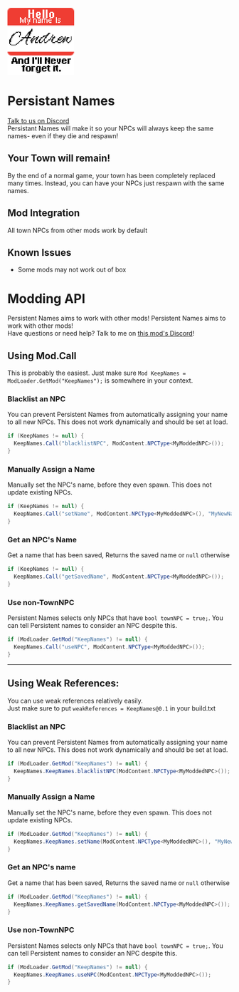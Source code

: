 <img src="icon.png" alt="Logo"
	title="Logo" width="150" style="image-rendering: pixelated;"/>
# Persistant Names
[Talk to us on Discord](https://discord.gg/ET9mGwH)  
Persistant Names will make it so your NPCs will always keep the same names- even if they die and respawn!

## Your Town will remain!
By the end of a normal game, your town has been completely replaced many times. Instead, you can have your NPCs just respawn with the same names.

## Mod Integration
All town NPCs from other mods work by default

## Known Issues
* Some mods may not work out of box
# Modding API
Persistent Names aims to work with other mods!
Persistent Names aims to work with other mods!  
Have questions or need help? Talk to me on [this mod's Discord](https://discord.gg/ET9mGwH)!
## Using Mod.Call
This is probably the easiest. Just make sure ```Mod KeepNames = ModLoader.GetMod("KeepNames");``` is somewhere in your context.
### Blacklist an NPC
You can prevent Persistent Names from automatically assigning your name to all new NPCs. This does not work dynamically and should be set at load.
```cs
if (KeepNames != null) {
  KeepNames.Call("blacklistNPC", ModContent.NPCType<MyModdedNPC>());
}
```
### Manually Assign a Name
Manually set the NPC's name, before they even spawn. This does not update existing NPCs.
```cs
if (KeepNames != null) {
  KeepNames.Call("setName", ModContent.NPCType<MyModdedNPC>(), "MyNewName");
}
```
### Get an NPC's Name
Get a name that has been saved, Returns the saved name or `null` otherwise
```cs
if (KeepNames != null) {
  KeepNames.Call("getSavedName", ModContent.NPCType<MyModdedNPC>());
}
```
### Use non-TownNPC
Persistent Names selects only NPCs that have `bool townNPC = true;`. You can tell Persistent names to consider an NPC despite this.
```cs
if (ModLoader.GetMod("KeepNames") != null) {
  KeepNames.Call("useNPC", ModContent.NPCType<MyModdedNPC>());
}
```
---
## Using Weak References:
You can use weak references relatively easily.  
Just make sure to put `weakReferences = KeepNames@0.1` in your build.txt
### Blacklist an NPC
You can prevent Persistent Names from automatically assigning your name to all new NPCs. This does not work dynamically and should be set at load.
```cs
if (ModLoader.GetMod("KeepNames") != null) {
  KeepNames.KeepNames.blacklistNPC(ModContent.NPCType<MyModdedNPC>());
}
```
### Manually Assign a Name
Manually set the NPC's name, before they even spawn. This does not update existing NPCs.
```cs
if (ModLoader.GetMod("KeepNames") != null) {
  KeepNames.KeepNames.setName(ModContent.NPCType<MyModdedNPC>(), "MyNewName");
}
```
### Get an NPC's name
Get a name that has been saved, Returns the saved name or `null` otherwise
```cs
if (ModLoader.GetMod("KeepNames") != null) {
  KeepNames.KeepNames.getSavedName(ModContent.NPCType<MyModdedNPC>());
}
```
### Use non-TownNPC
Persistent Names selects only NPCs that have `bool townNPC = true;`. You can tell Persistent names to consider an NPC despite this.
```cs
if (ModLoader.GetMod("KeepNames") != null) {
  KeepNames.KeepNames.useNPC(ModContent.NPCType<MyModdedNPC>());
}
```